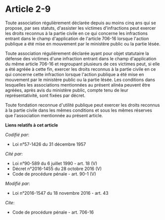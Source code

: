 # Article 2-9

Toute association régulièrement déclarée depuis au moins cinq ans qui se propose, par ses statuts, d'assister les victimes
d'infractions peut exercer les droits reconnus à la partie civile en ce qui concerne les infractions entrant dans le champ
d'application de l'article 706-16 lorsque l'action publique a été mise en mouvement par le ministère public ou la partie
lésée.

Toute association régulièrement déclarée ayant pour objet statutaire la défense des victimes d'une infraction entrant dans le
champ d'application du même article 706-16 et regroupant plusieurs de ces victimes peut, si elle a été agréée à cette fin,
exercer les droits reconnus à la partie civile en ce qui concerne cette infraction lorsque l'action publique a été mise en
mouvement par le ministère public ou la partie lésée. Les conditions dans lesquelles les associations mentionnées au présent
alinéa peuvent être agréées, après avis du ministère public, compte tenu de leur représentativité, sont fixées par décret. 

Toute fondation reconnue d'utilité publique peut exercer les droits reconnus à la partie civile dans les mêmes conditions et
sous les mêmes réserves que l'association mentionnée au présent article.

**Liens relatifs à cet article**

_Codifié par_:

  - Loi n°57-1426 du 31 décembre 1957

_Cité par_:

  - Loi n°90-589 du 6 juillet 1990 - art. 18 (V)
  - Décret n°2016-1455 du 28 octobre 2016 (V)
  - Code de procédure pénale - art. 90-1 (V)

_Modifié par_:

  - Loi n°2016-1547 du 18 novembre 2016 - art. 43

_Cite_:

  - Code de procédure pénale - art. 706-16
